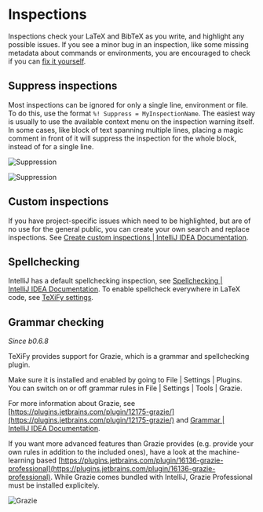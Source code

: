 # Inspections

Inspections check your LaTeX and BibTeX as you write, and highlight any possible issues.
If you see a minor bug in an inspection, like some missing metadata about commands or environments, you are encouraged to check if you can [fix it yourself](Contributing-to-the-source-code.md#adding-an-inspection).


## Suppress inspections

Most inspections can be ignored for only a single line, environment or file.
To do this, use the format `%! Suppress = MyInspectionName`.
The easiest way is usually to use the available context menu on the inspection warning itself.
In some cases, like block of text spanning multiple lines, placing a magic comment in front of it will suppress the inspection for the whole block, instead of for a single line.

![Suppression](suppression-menu.png)

![Suppression](suppression.png)

## Custom inspections

If you have project-specific issues which need to be highlighted, but are of no use for the general public, you can create your own search and replace inspections.
See [Create custom inspections | IntelliJ IDEA Documentation](https://www.jetbrains.com/help/idea/creating-custom-inspections.html).

## Spellchecking

IntelliJ has a default spellchecking inspection, see [Spellchecking | IntelliJ IDEA Documentation](https://www.jetbrains.com/help/idea/spellchecking.html#configure-the-typo-inspection).
To enable spellcheck everywhere in LaTeX code, see [TeXiFy settings](TeXiFy-settings.md#enable-spellcheck-in-all-scopes).

## Grammar checking

_Since b0.6.8_

TeXiFy provides support for Grazie, which is a grammar and spellchecking plugin.

Make sure it is installed and enabled by going to <ui-path>File | Settings | Plugins</ui-path>.
You can switch on or off grammar rules in <ui-path>File | Settings | Tools | Grazie</ui-path>.

For more information about Grazie, see [https://plugins.jetbrains.com/plugin/12175-grazie/](https://plugins.jetbrains.com/plugin/12175-grazie/) and [Grammar | IntelliJ IDEA Documentation](https://www.jetbrains.com/help/idea/grammar.html).

If you want more advanced features than Grazie provides (e.g. provide your own rules in addition to the included ones), have a look at the machine-learning based [https://plugins.jetbrains.com/plugin/16136-grazie-professional](https://plugins.jetbrains.com/plugin/16136-grazie-professional). While Grazie comes bundled with IntelliJ, Grazie Professional must be installed explicitely.

![Grazie](https://raw.githubusercontent.com/wiki/Hannah-Sten/TeXiFy-IDEA/Writing/grazie.png)
